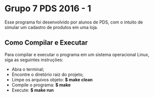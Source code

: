 # Grupo 7 PDS 2016 - 1

Esse programa foi desenvolvido por alunos de PDS, com o intuito de simular um cadastro de produtos em uma loja.

## Como Compilar e Executar

Para compilar e executar o programa em um sistema operacional Linux, siga as seguintes instruções:

* Abra o terminal;
* Encontre o diretório raiz do projeto;
* Limpe os arquivos objeto:
	**$ make clean** 
* Compile o programa: 
	**$ make**
* Execute:
	**$ make run**
